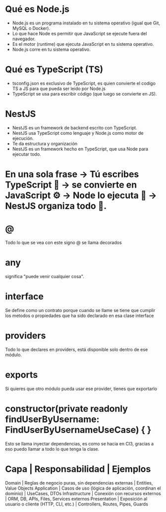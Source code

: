 # Qué es Node.js
- Node.js es un programa instalado en tu sistema operativo (igual que Git, MySQL o Docker). 
- Lo que hace Node es permitir que JavaScript se ejecute fuera del navegador.
- Es el motor (runtime) que ejecuta JavaScript en tu sistema operativo.
- Node.js corre en tu sistema operativo.

# Qué es TypeScript (TS)
- tsconfig.json es exclusivo de TypeScript, es quien convierte el codigo TS  a JS para que pueda ser leido por Node.js
- TypeScript se usa para escribir código (que luego se convierte en JS).

# NestJS 
- NestJS es un framework de backend escrito con TypeScript.
- NestJS usa TypeScript como lenguaje y Node.js como motor de ejecución.
- Te da estructura y organización
- NestJS es un framework hecho en TypeScript, que usa Node para ejecutar todo.

# En una sola frase -> Tú escribes TypeScript 📝 → se convierte en JavaScript ⚙️ → Node lo ejecuta 🚀 → NestJS organiza todo 🧩.

# @ 
Todo lo que se vea con este signo @ se llama decorados

# any 
significa "puede venir cualquier cosa".

# interface
Se define como un contrato porque cuando se llame se tiene que cumplir los metodos o propiedades que ha sido declarado en esa clase interface

# providers 
Todo lo que declares en providers, está disponible solo dentro de ese módulo.

# exports 
Si quieres que otro módulo pueda usar ese provider, tienes que exportarlo

# constructor(private readonly findUserByUsername: FindUserByUsernameUseCase) { } 
Esto se llama inyectar dependencias, es como se hacia en CI3, gracias a eso puedo llamar a todo lo que tenga la clase.

# Capa          | Responsabilidad                                           | Ejemplos
Domain	        | Reglas de negocio puras, sin dependencias externas	    | Entities, Value Objects
Application	    | Casos de uso (lógica de aplicación, coordinan el dominio)	| UseCases, DTOs
Infrastructure	| Conexión con recursos externos	                        | ORM, DB, APIs, Files, Services externos
Presentation	| Exposición al usuario o cliente (HTTP, CLI, etc.)	        | Controllers, Routes, Pipes, Guards